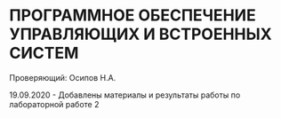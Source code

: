 # ПРОГРАММНОЕ ОБЕСПЕЧЕНИЕ УПРАВЛЯЮЩИХ И ВСТРОЕННЫХ СИСТЕМ
Проверяющий: Осипов Н.А.


19.09.2020 - Добавлены материалы и результаты работы по лабораторной работе 2
